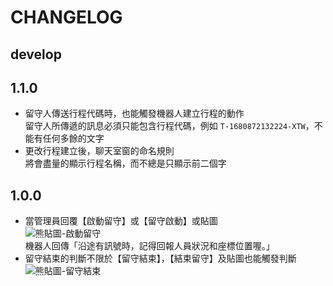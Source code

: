 # CHANGELOG

## develop

## 1.1.0

- 留守人傳送行程代碼時，也能觸發機器人建立行程的動作  
  留守人所傳遞的訊息必須只能包含行程代碼，例如 `T-1680872132224-XTW`，不能有任何多餘的文字
- 更改行程建立後，聊天室窗的命名規則  
  將會盡量的顯示行程名稱，而不總是只顯示前二個字

## 1.0.0

- 當管理員回覆【啟動留守】或【留守啟動】或貼圖  
  ![熊貼圖-啟動留守](https://stickershop.line-scdn.net/stickershop/v1/sticker/443245260/android/sticker.png)  
  機器人回傳「沿途有訊號時，記得回報人員狀況和座標位置喔。」
- 留守結束的判斷不限於【留守結束】，【結束留守】及貼圖也能觸發判斷  
  ![熊貼圖-留守結束](https://stickershop.line-scdn.net/stickershop/v1/sticker/443245261/android/sticker.png)
